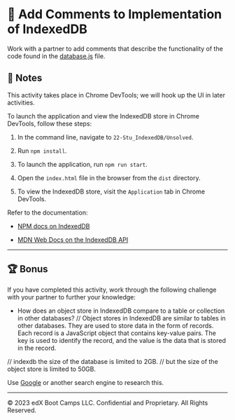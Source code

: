 # 📐 Add Comments to Implementation of IndexedDB

Work with a partner to add comments that describe the functionality of the code found in the [database.js](./Unsolved/src/js/database.js) file.

## 📝 Notes

This activity takes place in Chrome DevTools; we will hook up the UI in later activities.

To launch the application and view the IndexedDB store in Chrome DevTools, follow these steps:

1. In the command line, navigate to `22-Stu_IndexedDB/Unsolved`.

2. Run `npm install`.

3. To launch the application, run `npm run start`.

4. Open the `index.html` file in the browser from the  `dist` directory.

5. To view the IndexedDB store, visit the `Application` tab in Chrome DevTools.

Refer to the documentation:

* [NPM docs on IndexedDB](https://www.npmjs.com/package/idb)

* [MDN Web Docs on the IndexedDB API](https://developer.mozilla.org/en-US/docs/Web/API/IndexedDB_API)

---

## 🏆 Bonus

If you have completed this activity, work through the following challenge with your partner to further your knowledge:

* How does an object store in IndexedDB compare to a table or collection in other databases?
// Object stores in IndexedDB are similar to tables in other databases. They are used to store data in the form of records. Each record is a JavaScript object that contains key-value pairs. The key is used to identify the record, and the value is the data that is stored in the record.

// indexdb the size of the database is limited to 2GB.
// but the size of the object store is limited to 50GB.

Use [Google](https://www.google.com) or another search engine to research this.

---
© 2023 edX Boot Camps LLC. Confidential and Proprietary. All Rights Reserved.
